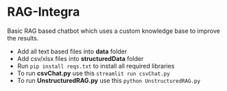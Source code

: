 # RAG-Integra
Basic RAG based chatbot which uses a custom knowledge base to improve the results.

* Add all text based files into **data** folder
* Add csv/xlsx files into **structuredData** folder
* Run `pip install reqs.txt` to install all required libraries
* To run **csvChat.py** use this `streamlit run csvChat.py`
* To run **UnstructuredRAG.py** use this `python UnstructuredRAG.py`
